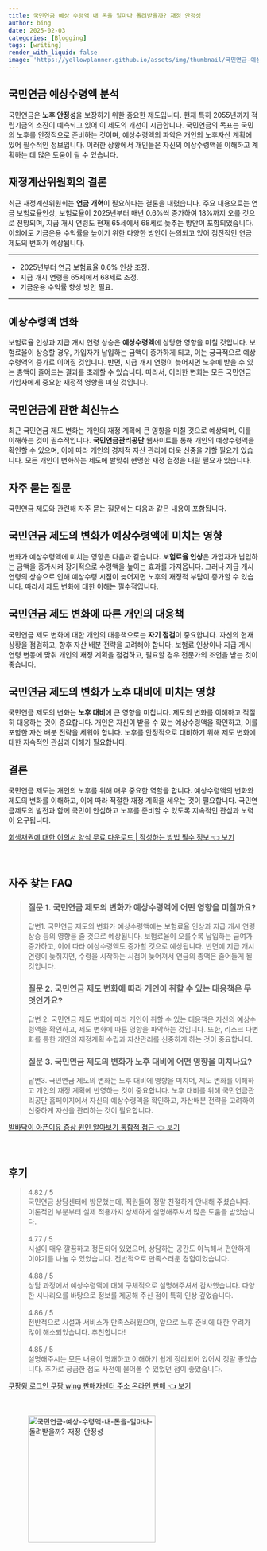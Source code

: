 ```yaml
---
title: 국민연금 예상 수령액 내 돈을 얼마나 돌려받을까? 재정 안정성
author: bing
date: 2025-02-03
categories: [Blogging]
tags: [writing]
render_with_liquid: false
image: 'https://yellowplanner.github.io/assets/img/thumbnail/국민연금-예상-수령액-내-돈을-얼마나-돌려받을까?-재정-안정성.webp'
---
```



<h2 id='국민연금_예상수령액_분석'>국민연금 예상수령액 분석</h2>

<p>국민연금은 <b>노후 안정성</b>을 보장하기 위한 중요한 제도입니다. 현재 특히 2055년까지 적립기금의 소진이 예측되고 있어 이 제도의 개선이 시급합니다. 국민연금의 목표는 국민의 노후를 안정적으로 준비하는 것이며, 예상수령액의 파악은 개인의 노후자산 계획에 있어 필수적인 정보입니다. 이러한 상황에서 개인들은 자신의 예상수령액을 이해하고 계획하는 데 많은 도움이 될 수 있습니다.</p>

<h2 id='재정계산위원회의_결론'>재정계산위원회의 결론</h2>

<p>최근 재정계산위원회는 <b>연금 개혁</b>이 필요하다는 결론을 내렸습니다. 주요 내용으로는 연금 보험료율인상, 보험료율이 2025년부터 매년 0.6%씩 증가하여 18%까지 오를 것으로 전망되며, 지급 개시 연령도 현재 65세에서 68세로 늦추는 방안이 포함되었습니다. 이외에도 기금운용 수익률을 높이기 위한 다양한 방안이 논의되고 있어 점진적인 연금 제도의 변화가 예상됩니다.</p>

<hr />

<ul>
    <li>2025년부터 연금 보험료율 0.6% 인상 조정.</li>
    <li>지급 개시 연령을 65세에서 68세로 조정.</li>
    <li>기금운용 수익률 향상 방안 필요.</li>
</ul>

<hr />

<h2 id='예상수령액_변화'>예상수령액 변화</h2>

<p>보험료율 인상과 지급 개시 연령 상승은 <b>예상수령액</b>에 상당한 영향을 미칠 것입니다. 보험료율이 상승할 경우, 가입자가 납입하는 금액이 증가하게 되고, 이는 궁극적으로 예상수령액의 증가로 이어질 것입니다. 반면, 지급 개시 연령이 늦어지면 노후에 받을 수 있는 총액이 줄어드는 결과를 초래할 수 있습니다. 따라서, 이러한 변화는 모든 국민연금 가입자에게 중요한 재정적 영향을 미칠 것입니다.</p>

<h2 id='국민연금_최신뉴스'>국민연금에 관한 최신뉴스</h2>

<p>최근 국민연금 제도 변화는 개인의 재정 계획에 큰 영향을 미칠 것으로 예상되며, 이를 이해하는 것이 필수적입니다. <b>국민연금관리공단</b> 웹사이트를 통해 개인의 예상수령액을 확인할 수 있으며, 이에 따라 개인의 경제적 자산 관리에 더욱 신중을 기할 필요가 있습니다. 모든 개인이 변화하는 제도에 발맞춰 현명한 재정 결정을 내릴 필요가 있습니다.</p>

<h2 id='자주_묻는_질문'>자주 묻는 질문</h2>

<p>국민연금 제도와 관련해 자주 묻는 질문에는 다음과 같은 내용이 포함됩니다.</p>

<h2 id='국민연금_변화의_영향'>국민연금 제도의 변화가 예상수령액에 미치는 영향</h2>

<p>변화가 예상수령액에 미치는 영향은 다음과 같습니다. <b>보험료율 인상</b>은 가입자가 납입하는 금액을 증가시켜 장기적으로 수령액을 높이는 효과를 가져옵니다. 그러나 지급 개시 연령의 상승으로 인해 예상수령 시점이 늦어지면 노후의 재정적 부담이 증가할 수 있습니다. 따라서 제도 변화에 대한 이해는 필수적입니다.</p>

<h2 id='대응책'>국민연금 제도 변화에 따른 개인의 대응책</h2>

<p>국민연금 제도 변화에 대한 개인의 대응책으로는 <b>자기 점검</b>이 중요합니다. 자신의 현재 상황을 점검하고, 향후 자산 배분 전략을 고려해야 합니다. 보험료 인상이나 지급 개시 연령 변동에 맞춰 개인의 재정 계획을 점검하고, 필요할 경우 전문가의 조언을 받는 것이 좋습니다.</p>

<h2 id='노후_대비'>국민연금 제도의 변화가 노후 대비에 미치는 영향</h2>

<p>국민연금 제도의 변화는 <b>노후 대비</b>에 큰 영향을 미칩니다. 제도의 변화를 이해하고 적절히 대응하는 것이 중요합니다. 개인은 자신이 받을 수 있는 예상수령액을 확인하고, 이를 포함한 자산 배분 전략을 세워야 합니다. 노후를 안정적으로 대비하기 위해 제도 변화에 대한 지속적인 관심과 이해가 필요합니다.</p>

<h2 id='결론'>결론</h2>

<p>국민연금 제도는 개인의 노후를 위해 매우 중요한 역할을 합니다. 예상수령액의 변화와 제도의 변화를 이해하고, 이에 따라 적절한 재정 계획을 세우는 것이 필요합니다. 국민연금제도의 발전과 함께 국민이 안심하고 노후를 준비할 수 있도록 지속적인 관심과 노력이 요구됩니다.</p>


<p><a class="click-button" title="회생채권에 대한 이의서 양식 무료 다운로드 | 작성하는 방법 필수 정보" href="https://yellowplanner.github.io/posts/%ED%9A%8C%EC%83%9D%EC%B1%84%EA%B6%8C%EC%97%90-%EB%8C%80%ED%95%9C-%EC%9D%B4%EC%9D%98%EC%84%9C-%EC%96%91%EC%8B%9D-%EB%AC%B4%EB%A3%8C-%EB%8B%A4%EC%9A%B4%EB%A1%9C%EB%93%9C-%EC%9E%91%EC%84%B1%ED%95%98%EB%8A%94-%EB%B0%A9%EB%B2%95-%ED%95%84%EC%88%98-%EC%A0%95%EB%B3%B4/" rel="dofollow">회생채권에 대한 이의서 양식 무료 다운로드 | 작성하는 방법 필수 정보 👈 보기</a></p><br>
<h2 id='자주_찾는_FAQ'>자주 찾는 FAQ</h2>
<div itemscope="" itemtype="https://schema.org/FAQPage"> 
<blockquote> 
<div itemscope="" itemprop="mainEntity" itemtype="https://schema.org/Question"> 
<h3 itemprop="name">질문 1. 국민연금 제도의 변화가 예상수령액에 어떤 영향을 미칠까요?</h3> 
<div itemscope="" itemprop="acceptedAnswer" itemtype="https://schema.org/Answer"> 
<span itemprop="text"> 
<p>답변1. 국민연금 제도의 변화가 예상수령액에는 보험료율 인상과 지급 개시 연령 상승 등의 영향을 줄 것으로 예상됩니다. 보험료율이 오를수록 납입하는 급여가 증가하고, 이에 따라 예상수령액도 증가할 것으로 예상됩니다. 반면에 지급 개시 연령이 늦춰지면, 수령을 시작하는 시점이 늦어져서 연금의 총액은 줄어들게 될 것입니다.</p> 
</span> 
</div> 
</div> 
<div itemscope="" itemprop="mainEntity" itemtype="https://schema.org/Question"> 
<h3 itemprop="name">질문 2. 국민연금 제도 변화에 따라 개인이 취할 수 있는 대응책은 무엇인가요?</h3> 
<div itemscope="" itemprop="acceptedAnswer" itemtype="https://schema.org/Answer"> 
<span itemprop="text"> 
<p>답변 2. 국민연금 제도 변화에 따라 개인이 취할 수 있는 대응책은 자신의 예상수령액을 확인하고, 제도 변화에 따른 영향을 파악하는 것입니다. 또한, 리스크 다변화를 통한 개인의 재정계획 수립과 자산관리를 신중하게 하는 것이 중요합니다.</p> 
</span> 
</div> 
</div> 
<div itemscope="" itemprop="mainEntity" itemtype="https://schema.org/Question"> 
<h3 itemprop="name">질문 3. 국민연금 제도의 변화가 노후 대비에 어떤 영향을 미치나요?</h3> 
<div itemscope="" itemprop="acceptedAnswer" itemtype="https://schema.org/Answer"> 
<span itemprop="text"> 
<p>답변3. 국민연금 제도의 변화는 노후 대비에 영향을 미치며, 제도 변화를 이해하고 개인의 재정 계획에 반영하는 것이 중요합니다. 노후 대비를 위해 국민연금관리공단 홈페이지에서 자신의 예상수령액을 확인하고, 자산배분 전략을 고려하여 신중하게 자산을 관리하는 것이 필요합니다.</p> 
</span> 
</div> 
</div> 
</blockquote> 
</div>
<p><a class="click-button" title="발바닥이 아픈이유 증상 원인 알아보기 통합적 접근" href="https://yellowplanner.github.io/posts/%EB%B0%9C%EB%B0%94%EB%8B%A5%EC%9D%B4-%EC%95%84%ED%94%88%EC%9D%B4%EC%9C%A0-%EC%A6%9D%EC%83%81-%EC%9B%90%EC%9D%B8-%EC%95%8C%EC%95%84%EB%B3%B4%EA%B8%B0-%ED%86%B5%ED%95%A9%EC%A0%81-%EC%A0%91%EA%B7%BC/" rel="dofollow">발바닥이 아픈이유 증상 원인 알아보기 통합적 접근 👈 보기</a></p><br>
<h2 id='후기'>후기</h2>
<div itemscope itemtype="https://schema.org/Product">
  <blockquote>
  <div itemprop="review" itemscope itemtype="https://schema.org/Review">
      <div itemprop="reviewRating" itemscope itemtype="https://schema.org/Rating"> <span itemprop="ratingValue">4.82</span> / <span itemprop="bestRating">5</span> </div>
      <span itemprop="reviewBody">국민연금 상담센터에 방문했는데, 직원들이 정말 친절하게 안내해 주셨습니다. 이론적인 부분부터 실제 적용까지 상세하게 설명해주셔서 많은 도움을 받았습니다.</span>
  </div>
  <br>
  <div itemprop="review" itemscope itemtype="https://schema.org/Review">
      <div itemprop="reviewRating" itemscope itemtype="https://schema.org/Rating"> <span itemprop="ratingValue">4.77</span> / <span itemprop="bestRating">5</span> </div>
      <span itemprop="reviewBody">시설이 매우 깔끔하고 정돈되어 있었으며, 상담하는 공간도 아늑해서 편안하게 이야기를 나눌 수 있었습니다. 전반적으로 만족스러운 경험이었습니다.</span>
  </div>
  <br>
  <div itemprop="review" itemscope itemtype="https://schema.org/Review">
      <div itemprop="reviewRating" itemscope itemtype="https://schema.org/Rating"> <span itemprop="ratingValue">4.88</span> / <span itemprop="bestRating">5</span> </div>
      <span itemprop="reviewBody">상담 과정에서 예상수령액에 대해 구체적으로 설명해주셔서 감사했습니다. 다양한 시나리오를 바탕으로 정보를 제공해 주신 점이 특히 인상 깊었습니다.</span>
  </div>
  <br>
  <div itemprop="review" itemscope itemtype="https://schema.org/Review">
      <div itemprop="reviewRating" itemscope itemtype="https://schema.org/Rating"> <span itemprop="ratingValue">4.86</span> / <span itemprop="bestRating">5</span> </div>
      <span itemprop="reviewBody">전반적으로 시설과 서비스가 만족스러웠으며, 앞으로 노후 준비에 대한 우려가 많이 해소되었습니다. 추천합니다!</span>
  </div>
  <br>
  <div itemprop="review" itemscope itemtype="https://schema.org/Review">
      <div itemprop="reviewRating" itemscope itemtype="https://schema.org/Rating"> <span itemprop="ratingValue">4.85</span> / <span itemprop="bestRating">5</span> </div>
      <span itemprop="reviewBody">설명해주시는 모든 내용이 명쾌하고 이해하기 쉽게 정리되어 있어서 정말 좋았습니다. 추가로 궁금한 점도 사전에 물어볼 수 있었던 점이 좋았습니다.</span>
  </div>
  </blockquote>
</div>
<p><a class="click-button" title="쿠팡윙 로그인 쿠팡 wing 판매자센터 주소 온라인 판매" href="https://yellowplanner.github.io/posts/%EC%BF%A0%ED%8C%A1%EC%9C%99-%EB%A1%9C%EA%B7%B8%EC%9D%B8-%EC%BF%A0%ED%8C%A1-wing-%ED%8C%90%EB%A7%A4%EC%9E%90%EC%84%BC%ED%84%B0-%EC%A3%BC%EC%86%8C-%EC%98%A8%EB%9D%BC%EC%9D%B8-%ED%8C%90%EB%A7%A4/" rel="dofollow">쿠팡윙 로그인 쿠팡 wing 판매자센터 주소 온라인 판매 👈 보기</a></p><br>
<figure class="image"><img src="https://yellowplanner.github.io/assets/img/thumbnail/국민연금-예상-수령액-내-돈을-얼마나-돌려받을까?-재정-안정성.webp" alt="국민연금-예상-수령액-내-돈을-얼마나-돌려받을까?-재정-안정성" width="256" height="256"></figure>